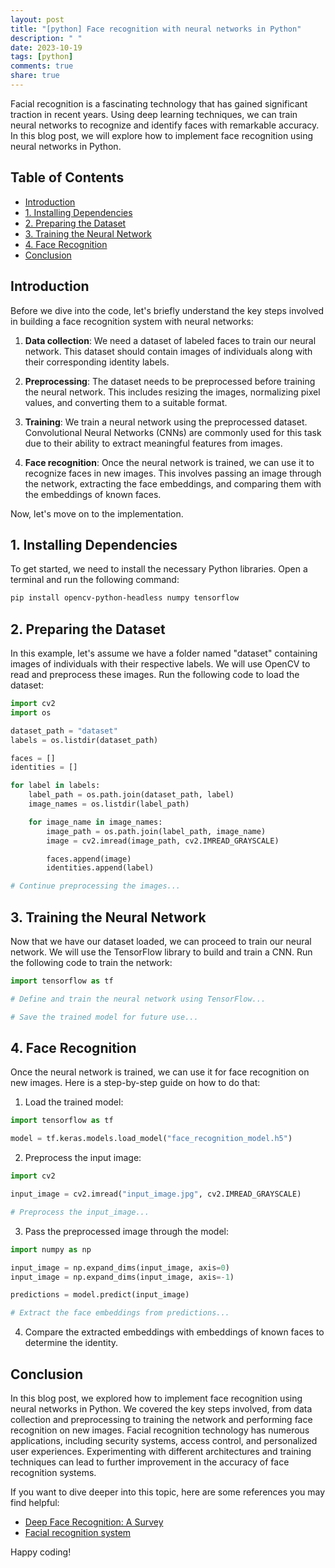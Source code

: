 ```yaml
---
layout: post
title: "[python] Face recognition with neural networks in Python"
description: " "
date: 2023-10-19
tags: [python]
comments: true
share: true
---
```


Facial recognition is a fascinating technology that has gained significant traction in recent years. Using deep learning techniques, we can train neural networks to recognize and identify faces with remarkable accuracy. In this blog post, we will explore how to implement face recognition using neural networks in Python.

## Table of Contents

- [Introduction](#introduction)
- [1. Installing Dependencies](#installing-dependencies)
- [2. Preparing the Dataset](#preparing-the-dataset)
- [3. Training the Neural Network](#training-the-neural-network)
- [4. Face Recognition](#face-recognition)
- [Conclusion](#conclusion)

## Introduction

Before we dive into the code, let's briefly understand the key steps involved in building a face recognition system with neural networks:

1. **Data collection**: We need a dataset of labeled faces to train our neural network. This dataset should contain images of individuals along with their corresponding identity labels.

2. **Preprocessing**: The dataset needs to be preprocessed before training the neural network. This includes resizing the images, normalizing pixel values, and converting them to a suitable format.

3. **Training**: We train a neural network using the preprocessed dataset. Convolutional Neural Networks (CNNs) are commonly used for this task due to their ability to extract meaningful features from images.

4. **Face recognition**: Once the neural network is trained, we can use it to recognize faces in new images. This involves passing an image through the network, extracting the face embeddings, and comparing them with the embeddings of known faces.

Now, let's move on to the implementation.

## 1. Installing Dependencies

To get started, we need to install the necessary Python libraries. Open a terminal and run the following command:

```bash
pip install opencv-python-headless numpy tensorflow
```

## 2. Preparing the Dataset

In this example, let's assume we have a folder named "dataset" containing images of individuals with their respective labels. We will use OpenCV to read and preprocess these images. Run the following code to load the dataset:

```python
import cv2
import os

dataset_path = "dataset"
labels = os.listdir(dataset_path)

faces = []
identities = []

for label in labels:
    label_path = os.path.join(dataset_path, label)
    image_names = os.listdir(label_path)

    for image_name in image_names:
        image_path = os.path.join(label_path, image_name)
        image = cv2.imread(image_path, cv2.IMREAD_GRAYSCALE)

        faces.append(image)
        identities.append(label)

# Continue preprocessing the images...
```

## 3. Training the Neural Network

Now that we have our dataset loaded, we can proceed to train our neural network. We will use the TensorFlow library to build and train a CNN. Run the following code to train the network:

```python
import tensorflow as tf

# Define and train the neural network using TensorFlow...

# Save the trained model for future use...
```

## 4. Face Recognition

Once the neural network is trained, we can use it for face recognition on new images. Here is a step-by-step guide on how to do that:

1. Load the trained model:

```python
import tensorflow as tf

model = tf.keras.models.load_model("face_recognition_model.h5")
```

2. Preprocess the input image:

```python
import cv2

input_image = cv2.imread("input_image.jpg", cv2.IMREAD_GRAYSCALE)

# Preprocess the input_image...
```

3. Pass the preprocessed image through the model:

```python
import numpy as np

input_image = np.expand_dims(input_image, axis=0)
input_image = np.expand_dims(input_image, axis=-1)

predictions = model.predict(input_image)

# Extract the face embeddings from predictions...
```

4. Compare the extracted embeddings with embeddings of known faces to determine the identity.

## Conclusion

In this blog post, we explored how to implement face recognition using neural networks in Python. We covered the key steps involved, from data collection and preprocessing to training the network and performing face recognition on new images. Facial recognition technology has numerous applications, including security systems, access control, and personalized user experiences. Experimenting with different architectures and training techniques can lead to further improvement in the accuracy of face recognition systems.

If you want to dive deeper into this topic, here are some references you may find helpful:

- [Deep Face Recognition: A Survey](https://arxiv.org/abs/1804.06655)
- [Facial recognition system](https://en.wikipedia.org/wiki/Facial_recognition_system)

Happy coding!